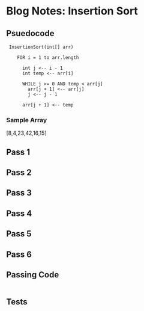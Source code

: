 # Blog Notes: Insertion Sort

## Psuedocode
```
 InsertionSort(int[] arr)

    FOR i = 1 to arr.length

      int j <-- i - 1
      int temp <-- arr[i]

      WHILE j >= 0 AND temp < arr[j]
        arr[j + 1] <-- arr[j]
        j <-- j - 1

      arr[j + 1] <-- temp
  ```
  ### Sample Array
  [8,4,23,42,16,15]
  
  ## Pass 1
  ## Pass 2
  ## Pass 3
  ## Pass 4
  ## Pass 5
  ## Pass 6
  
  ## Passing Code
  
  ```
  ```
  
  ## Tests
  
  
